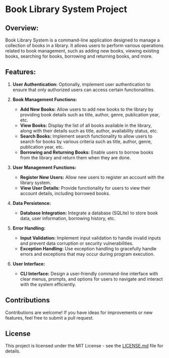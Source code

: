 # Book Library System Project

## Overview:

Book Library System is a command-line application designed to manage a collection of books in a library. It allows users to perform various operations related to book management, such as adding new books, viewing existing books, searching for books, borrowing and returning books, and more.

## Features:

1. **User Authentication:** Optionally, implement user authentication to ensure that only authorized users can access certain functionalities.

2. **Book Management Functions:**

   - **Add New Books:** Allow users to add new books to the library by providing book details such as title, author, genre, publication year, etc.
   - **View Books:** Display the list of all books available in the library, along with their details such as title, author, availability status, etc.
   - **Search Books:** Implement search functionality to allow users to search for books by various criteria such as title, author, genre, publication year, etc.
   - **Borrowing and Returning Books:** Enable users to borrow books from the library and return them when they are done.

3. **User Management Functions:**

   - **Register New Users:** Allow new users to register an account with the library system.
   - **View User Details:** Provide functionality for users to view their account details, including borrowed books.

4. **Data Persistence:**

   - **Database Integration:** Integrate a database (SQLite) to store book data, user information, borrowing history, etc.

5. **Error Handling:**

   - **Input Validation:** Implement input validation to handle invalid inputs and prevent data corruption or security vulnerabilities.
   - **Exception Handling:** Use exception handling to gracefully handle errors and exceptions that may occur during program execution.

6. **User Interface:**
   - **CLI Interface:** Design a user-friendly command-line interface with clear menus, prompts, and options for users to navigate and interact with the system efficiently.

## Contributions

Contributions are welcome! If you have ideas for improvements or new features, feel free to submit a pull request.

## License

This project is licensed under the MIT License - see the [LICENSE.md](LICENSE.md) file for details.

